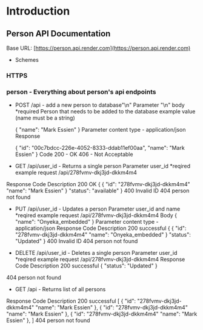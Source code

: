 # Introduction
## Person API Documentation
Base URL:	[https://person.api.render.com](https://person.api.render.com)

* Schemes
### HTTPS

### person - Everything about person's api endpoints

* POST /api 	- add a new person to database"\n"
Parameter "\n"
body *required	Person that needs to be added to the database
	 example value (name must be a string)

	{
   	 "name": "Mark Essien"
  	}
	Parameter content type - application/json
Response

	{
    "id": "00c7bdcc-226e-4052-8333-ddab11ef00aa",
    "name": "Mark Essien"
    }
Code
200	-	OK
406	-	Not Acceptable


* GET /api/user_id	- Returns a single person
Parameter
user_id *reqired
	example request
	/api/278fvmv-dkj3jd-dkkm4m4

Response
Code	Description
200	OK 
{
  {
   "id": "278fvmv-dkj3jd-dkkm4m4"
   "name": "Mark Essien"
  }
  "status": "available"
}
400	Invalid ID
404	person not found


- PUT /api/user_id	- Updates a person
Parameter
user_id and name *reqired
	example request
	/api/278fvmv-dkj3jd-dkkm4m4
Body
	{
   	 "name": "Onyeka_embedded"
  	}
	Parameter content type - application/json
Response
Code	Description
200	successful 
{
  {
   "id": "278fvmv-dkj3jd-dkkm4m4"
   "name": "Onyeka_embedded"
  }
  "status": "Updated"
}
400	Invalid ID
404	person not found


- DELETE /api/user_id	- Deletes a single person
Parameter
user_id *reqired
	example request
	/api/278fvmv-dkj3jd-dkkm4m4
Response
Code	Description
200	successful 
{
  "status": "Updated"
}

404	person not found


- GET /api		- Returns list of all persons

Response
Code	Description
200	successful 
[
  {
   "id": "278fvmv-dkj3jd-dkkm4m4"
   "name": "Mark Essien"
  },
  {
   "id": "278fvmv-dkj3jd-dkkm4m4"
   "name": "Mark Essien"
  },
  {
   "id": "278fvmv-dkj3jd-dkkm4m4"
   "name": "Mark Essien"
  },
]
404	person not found	


